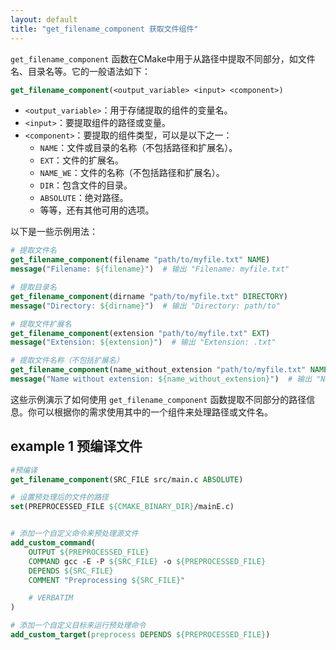 ```yaml
---
layout: default
title: "get_filename_component 获取文件组件"
---
```

`get_filename_component` 函数在CMake中用于从路径中提取不同部分，如文件名、目录名等。它的一般语法如下：

```cmake
get_filename_component(<output_variable> <input> <component>)
```

- `<output_variable>`：用于存储提取的组件的变量名。
- `<input>`：要提取组件的路径或变量。
- `<component>`：要提取的组件类型，可以是以下之一：
  - `NAME`：文件或目录的名称（不包括路径和扩展名）。
  - `EXT`：文件的扩展名。
  - `NAME_WE`：文件的名称（不包括路径和扩展名）。
  - `DIR`：包含文件的目录。
  - `ABSOLUTE`：绝对路径。
  - 等等，还有其他可用的选项。

以下是一些示例用法：

```cmake
# 提取文件名
get_filename_component(filename "path/to/myfile.txt" NAME)
message("Filename: ${filename}")  # 输出 "Filename: myfile.txt"

# 提取目录名
get_filename_component(dirname "path/to/myfile.txt" DIRECTORY)
message("Directory: ${dirname}")  # 输出 "Directory: path/to"

# 提取文件扩展名
get_filename_component(extension "path/to/myfile.txt" EXT)
message("Extension: ${extension}")  # 输出 "Extension: .txt"

# 提取文件名称（不包括扩展名）
get_filename_component(name_without_extension "path/to/myfile.txt" NAME_WE)
message("Name without extension: ${name_without_extension}")  # 输出 "Name without extension: myfile"
```

这些示例演示了如何使用 `get_filename_component` 函数提取不同部分的路径信息。你可以根据你的需求使用其中的一个组件来处理路径或文件名。





## example 1 预编译文件

```cmake
#预编译
get_filename_component(SRC_FILE src/main.c ABSOLUTE)

# 设置预处理后的文件的路径
set(PREPROCESSED_FILE ${CMAKE_BINARY_DIR}/mainE.c)


# 添加一个自定义命令来预处理源文件
add_custom_command(
    OUTPUT ${PREPROCESSED_FILE}
    COMMAND gcc -E -P ${SRC_FILE} -o ${PREPROCESSED_FILE}
    DEPENDS ${SRC_FILE}
    COMMENT "Preprocessing ${SRC_FILE}"

    # VERBATIM
)

# 添加一个自定义目标来运行预处理命令
add_custom_target(preprocess DEPENDS ${PREPROCESSED_FILE})
```

